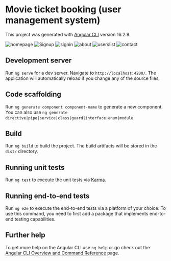 # Movie ticket booking (user management system)

This project was generated with [Angular CLI](https://github.com/angular/angular-cli) version 16.2.9.

![homepage](https://github.com/ranjeetd8384/MovieTicketBookingWebsite-UsersManagementSystem-/assets/142582721/1d1dbe05-63b6-41b0-bc61-7cdca9756c05)
![Signup](https://github.com/ranjeetd8384/MovieTicketBookingWebsite-UsersManagementSystem-/assets/142582721/896cbc36-b238-49ab-a509-f8dd31073ccc)
![signin](https://github.com/ranjeetd8384/MovieTicketBookingWebsite-UsersManagementSystem-/assets/142582721/724c054a-12d6-40a9-806c-fd9349ca5799)
![about](https://github.com/ranjeetd8384/MovieTicketBookingWebsite-UsersManagementSystem-/assets/142582721/0026f5e7-6d41-4402-8c5f-07ed1641c9c2)
![userslist](https://github.com/ranjeetd8384/MovieTicketBookingWebsite-UsersManagementSystem-/assets/142582721/8bb40077-3d3e-4028-8cf9-01a22784d195)
![contact](https://github.com/ranjeetd8384/MovieTicketBookingWebsite-UsersManagementSystem-/assets/142582721/d65629e1-28b1-4729-8b05-c6a44947cc84)



## Development server

Run `ng serve` for a dev server. Navigate to `http://localhost:4200/`. The application will automatically reload if you change any of the source files.

## Code scaffolding

Run `ng generate component component-name` to generate a new component. You can also use `ng generate directive|pipe|service|class|guard|interface|enum|module`.

## Build

Run `ng build` to build the project. The build artifacts will be stored in the `dist/` directory.

## Running unit tests

Run `ng test` to execute the unit tests via [Karma](https://karma-runner.github.io).

## Running end-to-end tests

Run `ng e2e` to execute the end-to-end tests via a platform of your choice. To use this command, you need to first add a package that implements end-to-end testing capabilities.

## Further help

To get more help on the Angular CLI use `ng help` or go check out the [Angular CLI Overview and Command Reference](https://angular.io/cli) page.
